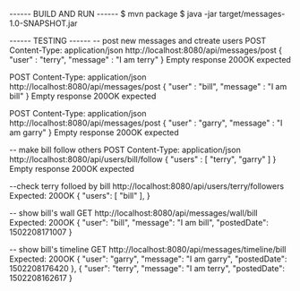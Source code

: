 
------ BUILD AND RUN ------
$ mvn package
$ java -jar target/messages-1.0-SNAPSHOT.jar

------ TESTING ------
-- post new messages and ctreate users
POST
Content-Type: application/json
http://localhost:8080/api/messages/post
{
	"user" : "terry",
    "message" : "I am terry"
}
Empty response 200OK expected

POST
Content-Type: application/json
http://localhost:8080/api/messages/post
{
	"user" : "bill",
    "message" : "I am bill"
}
Empty response 200OK expected

POST
Content-Type: application/json
http://localhost:8080/api/messages/post
{
	"user" : "garry",
    "message" : "I am garry"
}
Empty response 200OK expected


-- make bill follow others
POST
Content-Type: application/json
http://localhost:8080/api/users/bill/follow
{
	"users" : [ "terry", "garry" ]
}
Empty response 200OK expected

--check terry folloed by bill
http://localhost:8080/api/users/terry/followers
Expected:
200OK
{
"users": [
  "bill"
],
}

-- show bill's wall
GET
http://localhost:8080/api/messages/wall/bill
Expected:
200OK
{
"user": "bill",
"message": "I am bill",
"postedDate": 1502208171007
}

-- show bill's timeline
GET
http://localhost:8080/api/messages/timeline/bill
Expected:
200OK
{
"user": "garry",
"message": "I am garry",
"postedDate": 1502208176420
},
  {
"user": "terry",
"message": "I am terry",
"postedDate": 1502208162617
}

